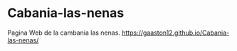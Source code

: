 # Cabania-las-nenas
Pagina Web de la cambania las nenas.
https://gaaston12.github.io/Cabania-las-nenas/
